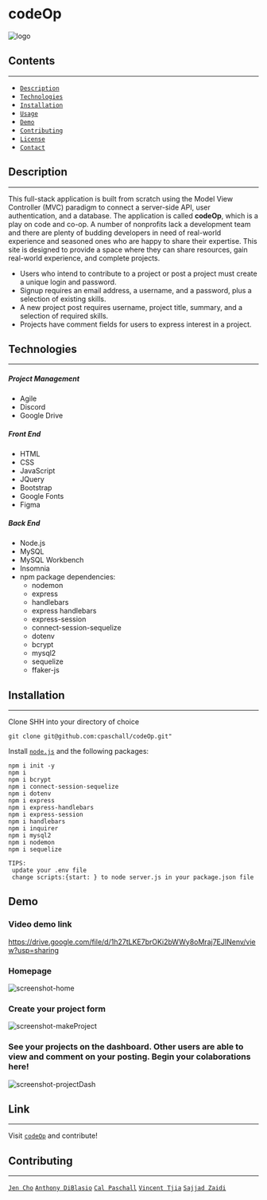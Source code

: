 # codeOp

![logo](./public/assets/logo.png)

## Contents

---

- [`Description`](#description)
- [`Technologies`](#technologies)
- [`Installation`](#installation)
- [`Usage`](#usage)
- [`Demo`](#demo)
- [`Contributing`](#contributing)
- [`License`](#license)
- [`Contact`](#contact)

## Description

---

This full-stack application is built from scratch using the Model View Controller (MVC) paradigm to connect a server-side API, user authentication, and a database. The application is called **codeOp**, which is a play on code and co-op. A number of nonprofits lack a development team and there are plenty of budding developers in need of real-world experience and seasoned ones who are happy to share their expertise. This site is designed to provide a space where they can share resources, gain real-world experience, and complete projects.

- Users who intend to contribute to a project or post a project must create a unique login and password.
- Signup requires an email address, a username, and a password, plus a selection of existing skills.
- A new project post requires username, project title, summary, and a selection of required skills.
- Projects have comment fields for users to express interest in a project.

## Technologies

---

##### Project Management

- Agile
- Discord
- Google Drive

##### Front End

- HTML
- CSS
- JavaScript
- JQuery
- Bootstrap
- Google Fonts
- Figma

##### Back End

- Node.js
- MySQL
- MySQL Workbench
- Insomnia
- npm package dependencies:
  - nodemon
  - express
  - handlebars
  - express handlebars
  - express-session
  - connect-session-sequelize
  - dotenv
  - bcrypt
  - mysql2
  - sequelize
  - ffaker-js

## Installation

---

Clone SHH into your directory of choice

```GitBash Commands
git clone git@github.com:cpaschall/codeOp.git"
```

Install [`node.js`](https://nodejs.org/en/) and the following packages:

```Terminal Commands
npm i init -y
npm i
npm i bcrypt
npm i connect-session-sequelize
npm i dotenv
npm i express
npm i express-handlebars
npm i express-session
npm i handlebars
npm i inquirer
npm i mysql2
npm i nodemon
npm i sequelize
```

    TIPS:
     update your .env file
     change scripts:{start: } to node server.js in your package.json file

## Demo
### Video demo link 
https://drive.google.com/file/d/1h27tLKE7brOKi2bWWy8oMraj7EJINenv/view?usp=sharing

### Homepage
![screenshot-home](./public/assets/codeop_sc.png)
### Create your project form
![screenshot-makeProject](./public/assets/projectCreate.png)
### See your projects on the dashboard. Other users are able to view and comment on your posting. Begin your colaborations here!   
![screenshot-projectDash](./public/assets/projectDash.png)


## Link

---

Visit [`codeOp`](https://codeop2.herokuapp.com/) and contribute!

## Contributing

---

[`Jen Cho`](https://github.com/choyoonme)
[`Anthony DiBlasio`](https://github.com/AnthonyDiBlasio)
[`Cal Paschall`](https://github.com/cpaschall)
[`Vincent Tjia`](https://github.com/binnie51)
[`Sajjad Zaidi`](https://github.com/sajjazaidi2015)
